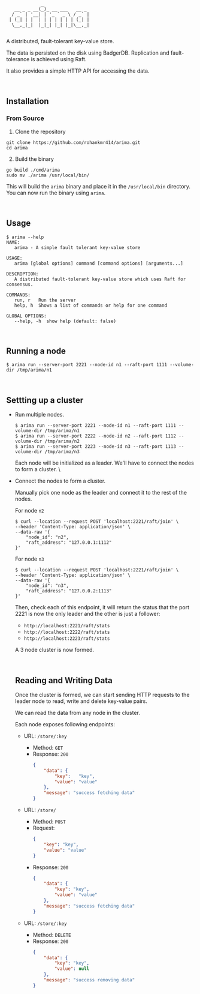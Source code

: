 ```
             _                 
   __ _ _ __(_)_ __ ___   __ _ 
  / _` | '__| | '_ ` _ \ / _` |
 | (_| | |  | | | | | | | (_| |
  \__,_|_|  |_|_| |_| |_|\__,_|
                               
```
A distributed, fault-tolerant key-value store. 

The data is persisted on the disk using BadgerDB. Replication and fault-tolerance is achieved using Raft.

It also provides a simple HTTP API for accessing the data.

<br>

## Installation


### From Source
1. Clone the repository
```
git clone https://github.com/rohankmr414/arima.git
cd arima
```
2. Build the binary
```
go build ./cmd/arima
sudo mv ./arima /usr/local/bin/
```
This will build the `arima` binary and place it in the `/usr/local/bin` directory. You can now run the binary using `arima`.

<br>

## Usage

```
$ arima --help
NAME:
   arima - A simple fault tolerant key-value store

USAGE:
   arima [global options] command [command options] [arguments...]

DESCRIPTION:
   A distributed fault-tolerant key-value store which uses Raft for consensus.

COMMANDS:
   run, r   Run the server
   help, h  Shows a list of commands or help for one command

GLOBAL OPTIONS:
   --help, -h  show help (default: false)
```

<br>

## Running a node

```
$ arima run --server-port 2221 --node-id n1 --raft-port 1111 --volume-dir /tmp/arima/n1
```

<br>

## Settting up a cluster

* Run multiple nodes.
    ```
    $ arima run --server-port 2221 --node-id n1 --raft-port 1111 --volume-dir /tmp/arima/n1
    $ arima run --server-port 2222 --node-id n2 --raft-port 1112 --volume-dir /tmp/arima/n2
    $ arima run --server-port 2223 --node-id n3 --raft-port 1113 --volume-dir /tmp/arima/n3
    ```
    Each node will be initialized as a leader. We'll have to connect the nodes to form a cluster. \

* Connect the nodes to form a cluster.

    Manually pick one node as the leader and connect it to the rest of the nodes.
    
    For node `n2`
    ```
    $ curl --location --request POST 'localhost:2221/raft/join' \
    --header 'Content-Type: application/json' \
    --data-raw '{
        "node_id": "n2", 
        "raft_address": "127.0.0.1:1112"
    }'
    ```
    For node `n3`
    ```
    $ curl --location --request POST 'localhost:2221/raft/join' \
    --header 'Content-Type: application/json' \
    --data-raw '{
        "node_id": "n3", 
        "raft_address": "127.0.0.2:1113"
    }'
    ```
    Then, check each of this endpoint, it will return the status that the port 2221 is now the only leader and the other is just a follower:
    * `http://localhost:2221/raft/stats`
    * `http://localhost:2222/raft/stats`
    * `http://localhost:2223/raft/stats`

    A 3 node cluster is now formed.

    <br>

    ## Reading and Writing Data
    Once the cluster is formed, we can start sending HTTP requests to the leader node to read, write and delete key-value pairs.

    We can read the data from any node in the cluster.

    Each node exposes following endpoints:

    * URL: `/store/:key`
        * Method: `GET`
        * Response: `200`
            ```json
            {
                "data": {
                    "key":   "key",
                    "value": "value"
		        },
                "message": "success fetching data"
            }
            ```
    * URL: `/store/`
        * Method: `POST`
        * Request:
            ```json
            {
                "key": "key",
                "value": "value" 
            }
            ```
        * Response: `200`
            ```json
            {
                "data": {
                    "key": "key",
                    "value": "value" 
                },
                "message": "success fetching data"
            }
            ```

    * URL: `/store/:key`
        * Method: `DELETE`
        * Response: `200`
            ```json
            {
                "data": {
                    "key": "key",
                    "value": null
                },
                "message": "success removing data"
            }
            ```

